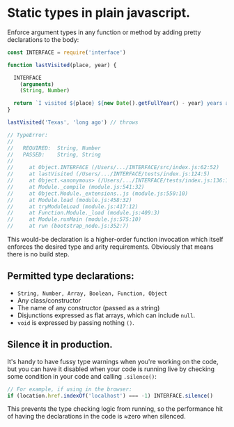 # Static types in plain javascript.
Enforce argument types in any function or method by adding pretty declarations to the body:

```js
const INTERFACE = require('interface')

function lastVisited(place, year) {

  INTERFACE
    (arguments)
    (String, Number)

  return `I visited ${place} ${new Date().getFullYear() - year} years ago.`
}

lastVisited('Texas', 'long ago') // throws

// TypeError:
//
//   REQUIRED:  String, Number
//   PASSED:    String, String
//
//     at Object.INTERFACE (/Users/.../INTERFACE/src/index.js:62:52)
//     at lastVisited (/Users/.../INTERFACE/tests/index.js:124:5)
//     at Object.<anonymous> (/Users/.../INTERFACE/tests/index.js:136:1)
//     at Module._compile (module.js:541:32)
//     at Object.Module._extensions..js (module.js:550:10)
//     at Module.load (module.js:458:32)
//     at tryModuleLoad (module.js:417:12)
//     at Function.Module._load (module.js:409:3)
//     at Module.runMain (module.js:575:10)
//     at run (bootstrap_node.js:352:7)
```

This would-be declaration is a higher-order function invocation which itself enforces the desired type and arity requirements. Obviously that means there is no build step.

## Permitted type declarations:
* `String, Number, Array, Boolean, Function, Object`
* Any class/constructor
* The name of any constructor (passed as a string)
* Disjunctions expressed as flat arrays, which can include `null`.
* `void` is expressed by passing nothing `()`.

## Silence it in production.
It's handy to have fussy type warnings when you're working on the code, but you can have it disabled when your code is running live by checking some condition in your code and calling `.silence()`:

```js
// For example, if using in the browser:
if (location.href.indexOf('localhost') === -1) INTERFACE.silence()
```

This prevents the type checking logic from running, so the performance hit of having the declarations in the code is &approx;zero when silenced.
